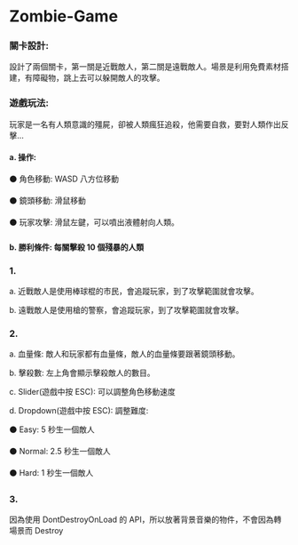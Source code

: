 # Zombie-Game

### 關卡設計:
設計了兩個關卡，第一關是近戰敵人，第二關是遠戰敵人。場景是利用免費素材搭建，有障礙物，跳上去可以躲開敵人的攻擊。
### 遊戲玩法:
玩家是一名有人類意識的殭屍，卻被人類瘋狂追殺，他需要自救，要對人類作出反擊…
#### a. 操作:


⚫ 角色移動: WASD 八方位移動


⚫ 鏡頭移動: 滑鼠移動


⚫ 玩家攻擊: 滑鼠左鍵，可以噴出液體射向人類。


#### b. 勝利條件: 每關擊殺 10 個殘暴的人類


### 1.
a. 近戰敵人是使用棒球棍的市民，會追蹤玩家，到了攻擊範圍就會攻擊。


b. 遠戰敵人是使用槍的警察，會追蹤玩家，到了攻擊範圍就會攻擊。


### 2.
a. 血量條: 敵人和玩家都有血量條，敵人的血量條要跟著鏡頭移動。


b. 擊殺數: 左上角會顯示擊殺敵人的數目。


c. Slider(遊戲中按 ESC): 可以調整角色移動速度


d. Dropdown(遊戲中按 ESC): 調整難度:


⚫ Easy: 5 秒生一個敵人


⚫ Normal: 2.5 秒生一個敵人


⚫ Hard: 1 秒生一個敵人


### 3.
因為使用 DontDestroyOnLoad 的 API，所以放著背景音樂的物件，不會因為轉場景而 Destroy
